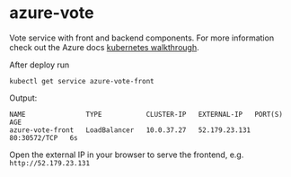 # azure-vote

Vote service with front and backend components. For more information check out the Azure docs [kubernetes walkthrough](https://docs.microsoft.com/en-us/azure/aks/kubernetes-walkthrough).

After deploy run
```
kubectl get service azure-vote-front
```
Output:
```
NAME               TYPE           CLUSTER-IP   EXTERNAL-IP   PORT(S)        AGE
azure-vote-front   LoadBalancer   10.0.37.27   52.179.23.131     80:30572/TCP   6s
```

Open the external IP in your browser to serve the frontend, e.g. `http://52.179.23.131`